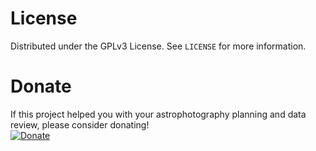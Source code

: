 # License
Distributed under the GPLv3 License. See `LICENSE` for more information.

# Donate
If this project helped you with your astrophotography planning and data review, please consider donating!  
[![Donate](https://img.shields.io/badge/Donate-PayPal-green.svg)](https://www.paypal.com/cgi-bin/webscr?cmd=_s-xclick&hosted_button_id=UJ63AXALXGAP4)